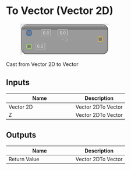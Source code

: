 # To Vector (Vector 2D)

<div align="left" data-full-width="false"><figure><img src="../../../../.gitbook/assets/to_vector_-vector_2d.png" alt=""><figcaption></figcaption></figure></div>

Cast from Vector 2D to Vector

## Inputs

<table><thead><tr><th width="170">Name</th><th>Description</th></tr></thead><tbody><tr><td>Vector 2D</td><td>Vector 2DTo Vector</td></tr><tr><td>Z</td><td>Vector 2DTo Vector</td></tr></tbody></table>

## Outputs

<table><thead><tr><th width="170">Name</th><th>Description</th></tr></thead><tbody><tr><td>Return Value</td><td>Vector 2DTo Vector</td></tr></tbody></table>
